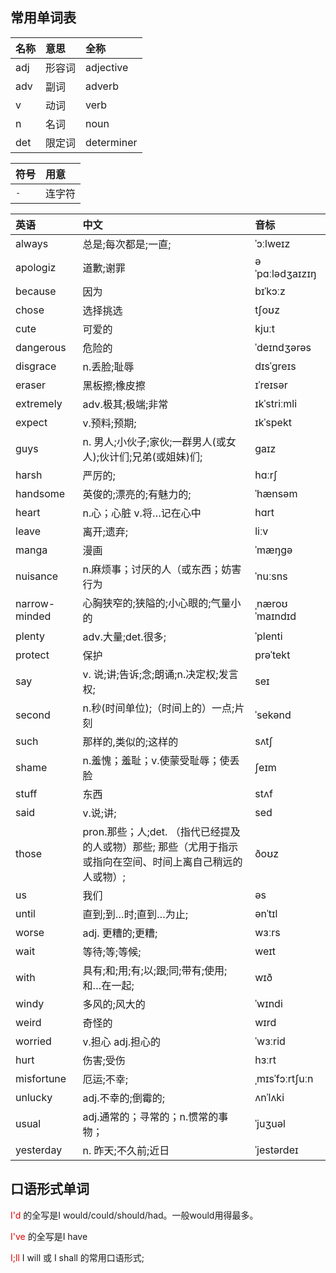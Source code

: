 ## 常用单词表

|名称|意思|全称
|:---|:---|:---
|adj|形容词|adjective
|adv|副词|adverb
|v|动词|verb
|n|名词|noun
|det|限定词|determiner

|符号|用意
|:---|:---
|`-`|连字符

|英语|中文|音标
|:---|:---|:---
|always|总是;每次都是;一直;|ˈɔːlweɪz
|apologiz|道歉;谢罪|əˈpɑːlədʒaɪzɪŋ
|because|因为|bɪˈkɔːz
|chose|选择挑选|tʃoʊz
|cute|可爱的|kjuːt
|dangerous|危险的|ˈdeɪndʒərəs
|disgrace|n.丢脸;耻辱|dɪsˈɡreɪs
|eraser|黑板擦;橡皮擦|ɪˈreɪsər
|extremely|adv.极其;极端;非常|ɪkˈstriːmli
|expect|v.预料;预期;|ɪkˈspekt 
|guys|n. 男人;小伙子;家伙;一群男人(或女人);伙计们;兄弟(或姐妹)们;|gaɪz
|harsh| 严厉的;|hɑːrʃ
|handsome|英俊的;漂亮的;有魅力的;|ˈhænsəm
|heart|n.心；心脏 v.将…记在心中|hɑrt
|leave|离开;遗弃;|liːv
|manga|漫画|ˈmæŋɡə
|nuisance|n.麻烦事；讨厌的人（或东西；妨害行为|ˈnuːsns
|narrow-minded|心胸狭窄的;狭隘的;小心眼的;气量小的|ˌnæroʊ ˈmaɪndɪd
|plenty|adv.大量;det.很多;|ˈplenti
|protect|保护|prəˈtekt|protecting
|say|v. 说;讲;告诉;念;朗诵;n.决定权;发言权;|seɪ
|second|n.秒(时间单位);（时间上的）一点;片刻|ˈsekənd
|such|那样的,类似的;这样的|sʌtʃ
|shame|n.羞愧；羞耻；v.使蒙受耻辱；使丢脸|ʃeɪm
|stuff|东西|stʌf
|said|v.说;讲;|sed  
|those|pron.那些；人;det. （指代已经提及的人或物）那些;   那些（尤用于指示或指向在空间、时间上离自己稍远的人或物）;|ðoʊz
|us|我们|əs|
|until| 直到;到…时;直到…为止;|ənˈtɪl
|worse|adj. 更糟的;更糟;|wɜːrs
|wait|等待;等;等候;|weɪt
|with|具有;和;用;有;以;跟;同;带有;使用;和…在一起;|wɪð
|windy|多风的;风大的|ˈwɪndi
|weird|奇怪的|wɪrd
|worried|v.担心 adj.担心的|ˈwɜːrid
|hurt|伤害;受伤|hɜːrt
|misfortune|厄运;不幸;|ˌmɪsˈfɔːrtʃuːn
|unlucky|adj.不幸的;倒霉的;|ʌnˈlʌki
|usual|adj.通常的；寻常的；n.惯常的事物；|ˈjuʒuəl
|yesterday|n. 昨天;不久前;近日|ˈjestərdeɪ


## 口语形式单词

<font color="#dd0000"> I'd </font>的全写是I would/could/should/had。一般would用得最多。

<font color="#dd0000"> I've </font>的全写是I have

<font color = "#dd000"> I;ll </font> I will 或 I shall 的常用口语形式;  